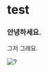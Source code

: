 # test

### 안녕하세요.
그저 그래요.

![?](https://media.istockphoto.com/photos/3d-man-with-red-question-mark-picture-id500852771)

